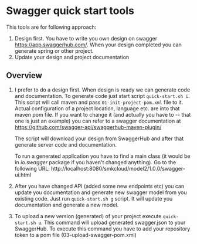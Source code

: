 # Swagger quick start tools

This tools are for following approach:
1. Design first. You have to write you own design on swagger https://app.swaggerhub.com/. When your design
completed you can generate spring or other project. 
2. Update your design and project documentation


## Overview  
1. I prefer to do a design first. When design is ready we can generate code and documentation.
    To generate code just start script `quick-start.sh i`. This script will call maven and pass `01-init-project-pom.xml`
    file to it. Actual configuration of a project location, language etc. are into that maven
    pom file. If you want to change it (and actually you have to -- that one is just an example) you can
    refer to a swagger documentation at https://github.com/swagger-api/swaggerhub-maven-plugin/ 

    The script will download your design from SwaggerHub and after that generate server code 
    and documentation.
    
    To run a generated application you have to find a main class (it would be in _io.swagger_ package
    if you haven't changed anything). Go to the following URL: http://localhost:8080/smkcloud/model2/1.0.0/swagger-ui.html
    
2. After you have changed API (added some new endpoints etc) you can update you documentation and
    generate new swagger model from you existing code. Just run `quick-start.sh g` script. It will update
    you documentation and generate a new model.
    
3. To upload a new version (generated) of your project execute `quick-start.sh u`. This command will
    upload generated swagger.json to your SwaggerHub. To execute this command you have to add your
    repository token to a pom file (03-upload-swagger-pom.xml)
    